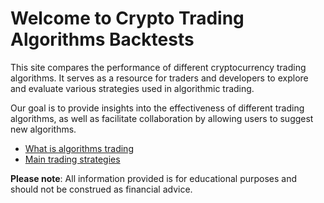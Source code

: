 # Welcome to Crypto Trading Algorithms Backtests

This site compares the performance of different cryptocurrency trading algorithms. It serves as a resource for traders and developers to explore and evaluate various strategies used in algorithmic trading.

Our goal is to provide insights into the effectiveness of different trading algorithms, as well as facilitate collaboration by allowing users to suggest new algorithms.

- [What is algorithms trading](./algorithms_trading.md)
- [Main trading strategies](./trading_strategies.md)
<!--
**Explore the following:**
- **Algorithm Comparison**: View and compare the performance of various algorithms.
- **Algorithm Submissions**: Propose new trading algorithms to the community.
- **Trading Basics**: Learn about algorithmic trading and the most popular strategies like day trading and swing trading.
- **Risks Disclaimer**: Understand the risks involved in cryptocurrency trading.
-->
**Please note**: All information provided is for educational purposes and should not be construed as financial advice.
